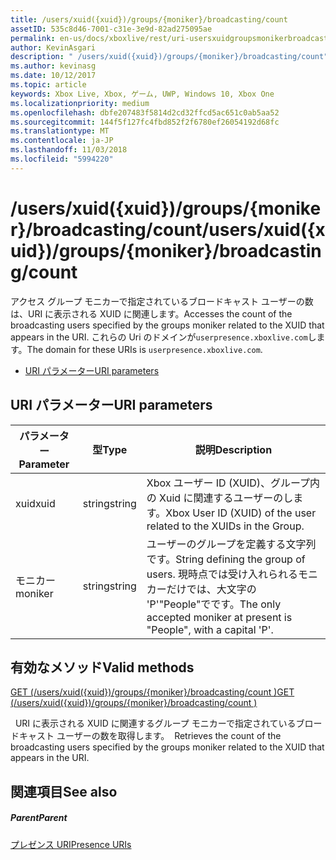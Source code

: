 ```yaml
---
title: /users/xuid({xuid})/groups/{moniker}/broadcasting/count
assetID: 535c8d46-7001-c31e-3e9d-82ad275095ae
permalink: en-us/docs/xboxlive/rest/uri-usersxuidgroupsmonikerbroadcastingcount.html
author: KevinAsgari
description: " /users/xuid({xuid})/groups/{moniker}/broadcasting/count"
ms.author: kevinasg
ms.date: 10/12/2017
ms.topic: article
keywords: Xbox Live, Xbox, ゲーム, UWP, Windows 10, Xbox One
ms.localizationpriority: medium
ms.openlocfilehash: dbfe207483f5814d2cd32ffcd5ac651c0ab5aa52
ms.sourcegitcommit: 144f5f127fc4fbd852f2f6780ef26054192d68fc
ms.translationtype: MT
ms.contentlocale: ja-JP
ms.lasthandoff: 11/03/2018
ms.locfileid: "5994220"
---
```

# <a name="usersxuidxuidgroupsmonikerbroadcastingcount"></a><span data-ttu-id="6788d-104">/users/xuid({xuid})/groups/{moniker}/broadcasting/count</span><span class="sxs-lookup"><span data-stu-id="6788d-104">/users/xuid({xuid})/groups/{moniker}/broadcasting/count</span></span>
<span data-ttu-id="6788d-105">アクセス グループ モニカーで指定されているブロードキャスト ユーザーの数は、URI に表示される XUID に関連します。</span><span class="sxs-lookup"><span data-stu-id="6788d-105">Accesses the count of the broadcasting users specified by the groups moniker related to the XUID that appears in the URI.</span></span> <span data-ttu-id="6788d-106">これらの Uri のドメインが`userpresence.xboxlive.com`します。</span><span class="sxs-lookup"><span data-stu-id="6788d-106">The domain for these URIs is `userpresence.xboxlive.com`.</span></span>
 
  * [<span data-ttu-id="6788d-107">URI パラメーター</span><span class="sxs-lookup"><span data-stu-id="6788d-107">URI parameters</span></span>](#ID4EV)
 
<a id="ID4EV"></a>

 
## <a name="uri-parameters"></a><span data-ttu-id="6788d-108">URI パラメーター</span><span class="sxs-lookup"><span data-stu-id="6788d-108">URI parameters</span></span>
 
| <span data-ttu-id="6788d-109">パラメーター</span><span class="sxs-lookup"><span data-stu-id="6788d-109">Parameter</span></span>| <span data-ttu-id="6788d-110">型</span><span class="sxs-lookup"><span data-stu-id="6788d-110">Type</span></span>| <span data-ttu-id="6788d-111">説明</span><span class="sxs-lookup"><span data-stu-id="6788d-111">Description</span></span>| 
| --- | --- | --- | 
| <span data-ttu-id="6788d-112">xuid</span><span class="sxs-lookup"><span data-stu-id="6788d-112">xuid</span></span>| <span data-ttu-id="6788d-113">string</span><span class="sxs-lookup"><span data-stu-id="6788d-113">string</span></span>| <span data-ttu-id="6788d-114">Xbox ユーザー ID (XUID)、グループ内の Xuid に関連するユーザーのします。</span><span class="sxs-lookup"><span data-stu-id="6788d-114">Xbox User ID (XUID) of the user related to the XUIDs in the Group.</span></span>| 
| <span data-ttu-id="6788d-115">モニカー</span><span class="sxs-lookup"><span data-stu-id="6788d-115">moniker</span></span>| <span data-ttu-id="6788d-116">string</span><span class="sxs-lookup"><span data-stu-id="6788d-116">string</span></span>| <span data-ttu-id="6788d-117">ユーザーのグループを定義する文字列です。</span><span class="sxs-lookup"><span data-stu-id="6788d-117">String defining the group of users.</span></span> <span data-ttu-id="6788d-118">現時点では受け入れられるモニカーだけでは、大文字の 'P'"People"でです。</span><span class="sxs-lookup"><span data-stu-id="6788d-118">The only accepted moniker at present is "People", with a capital 'P'.</span></span>| 
  
<a id="ID4E4B"></a>

 
## <a name="valid-methods"></a><span data-ttu-id="6788d-119">有効なメソッド</span><span class="sxs-lookup"><span data-stu-id="6788d-119">Valid methods</span></span>

[<span data-ttu-id="6788d-120">GET (/users/xuid({xuid})/groups/{moniker}/broadcasting/count )</span><span class="sxs-lookup"><span data-stu-id="6788d-120">GET (/users/xuid({xuid})/groups/{moniker}/broadcasting/count )</span></span>](uri-usersxuidgroupsmonikerbroadcastingcountget.md)

<span data-ttu-id="6788d-121">&nbsp;&nbsp;URI に表示される XUID に関連するグループ モニカーで指定されているブロードキャスト ユーザーの数を取得します。</span><span class="sxs-lookup"><span data-stu-id="6788d-121">&nbsp;&nbsp;Retrieves the count of the broadcasting users specified by the groups moniker related to the XUID that appears in the URI.</span></span>
 
<a id="ID4EHC"></a>

 
## <a name="see-also"></a><span data-ttu-id="6788d-122">関連項目</span><span class="sxs-lookup"><span data-stu-id="6788d-122">See also</span></span>
 
<a id="ID4EJC"></a>

 
##### <a name="parent"></a><span data-ttu-id="6788d-123">Parent</span><span class="sxs-lookup"><span data-stu-id="6788d-123">Parent</span></span> 

[<span data-ttu-id="6788d-124">プレゼンス URI</span><span class="sxs-lookup"><span data-stu-id="6788d-124">Presence URIs</span></span>](atoc-reference-presence.md)

   